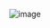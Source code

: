 ![image](https://github.com/AshishKumarSingh03/Brain-tumor-detect/assets/116654089/38fa1850-f6d6-481a-9a1f-26b04130e6d4)

